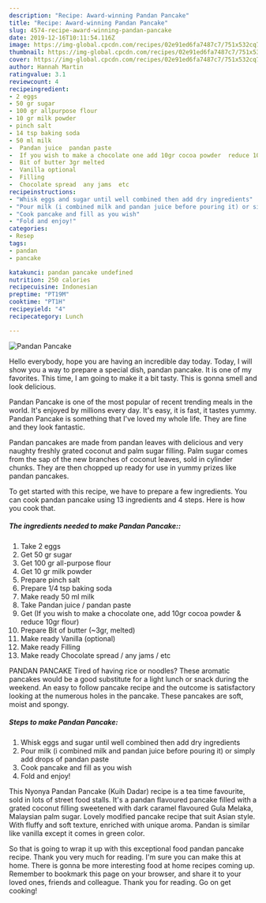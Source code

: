 ```yaml
---
description: "Recipe: Award-winning Pandan Pancake"
title: "Recipe: Award-winning Pandan Pancake"
slug: 4574-recipe-award-winning-pandan-pancake
date: 2019-12-16T10:11:54.116Z
image: https://img-global.cpcdn.com/recipes/02e91ed6fa7487c7/751x532cq70/pandan-pancake-recipe-main-photo.jpg
thumbnail: https://img-global.cpcdn.com/recipes/02e91ed6fa7487c7/751x532cq70/pandan-pancake-recipe-main-photo.jpg
cover: https://img-global.cpcdn.com/recipes/02e91ed6fa7487c7/751x532cq70/pandan-pancake-recipe-main-photo.jpg
author: Hannah Martin
ratingvalue: 3.1
reviewcount: 4
recipeingredient:
- 2 eggs
- 50 gr sugar
- 100 gr allpurpose flour
- 10 gr milk powder
- pinch salt
- 14 tsp baking soda
- 50 ml milk
-  Pandan juice  pandan paste
-  If you wish to make a chocolate one add 10gr cocoa powder  reduce 10gr flour
-  Bit of butter 3gr melted
-  Vanilla optional
-  Filling
-  Chocolate spread  any jams  etc
recipeinstructions:
- "Whisk eggs and sugar until well combined then add dry ingredients"
- "Pour milk (i combined milk and pandan juice before pouring it) or simply add drops of pandan paste"
- "Cook pancake and fill as you wish"
- "Fold and enjoy!"
categories:
- Resep
tags:
- pandan
- pancake

katakunci: pandan pancake undefined
nutrition: 250 calories
recipecuisine: Indonesian
preptime: "PT19M"
cooktime: "PT1H"
recipeyield: "4"
recipecategory: Lunch

---
```



![Pandan Pancake](https://img-global.cpcdn.com/recipes/02e91ed6fa7487c7/751x532cq70/pandan-pancake-recipe-main-photo.jpg)

Hello everybody, hope you are having an incredible day today. Today, I will show you a way to prepare a special dish, pandan pancake. It is one of my favorites. This time, I am going to make it a bit tasty. This is gonna smell and look delicious.

Pandan Pancake is one of the most popular of recent trending meals in the world. It's enjoyed by millions every day. It's easy, it is fast, it tastes yummy. Pandan Pancake is something that I've loved my whole life. They are fine and they look fantastic.

Pandan pancakes are made from pandan leaves with delicious and very naughty freshly grated coconut and palm sugar filling. Palm sugar comes from the sap of the new branches of coconut leaves, sold in cylinder chunks. They are then chopped up ready for use in yummy prizes like pandan pancakes.


To get started with this recipe, we have to prepare a few ingredients. You can cook pandan pancake using 13 ingredients and 4 steps. Here is how you cook that.

##### The ingredients needed to make Pandan Pancake::

1. Take 2 eggs
1. Get 50 gr sugar
1. Get 100 gr all-purpose flour
1. Get 10 gr milk powder
1. Prepare pinch salt
1. Prepare 1/4 tsp baking soda
1. Make ready 50 ml milk
1. Take  Pandan juice / pandan paste
1. Get  (If you wish to make a chocolate one, add 10gr cocoa powder &amp; reduce 10gr flour)
1. Prepare  Bit of butter (~3gr, melted)
1. Make ready  Vanilla (optional)
1. Make ready  Filling
1. Make ready  Chocolate spread / any jams / etc


PANDAN PANCAKE Tired of having rice or noodles? These aromatic pancakes would be a good substitute for a light lunch or snack during the weekend. An easy to follow pancake recipe and the outcome is satisfactory looking at the numerous holes in the pancake. These pancakes are soft, moist and spongy. 

##### Steps to make Pandan Pancake:

1. Whisk eggs and sugar until well combined then add dry ingredients
1. Pour milk (i combined milk and pandan juice before pouring it) or simply add drops of pandan paste
1. Cook pancake and fill as you wish
1. Fold and enjoy!


This Nyonya Pandan Pancake (Kuih Dadar) recipe is a tea time favourite, sold in lots of street food stalls. It&#39;s a pandan flavoured pancake filled with a grated coconut filling sweetened with dark caramel flavoured Gula Melaka, Malaysian palm sugar. Lovely modified pancake recipe that suit Asian style. With fluffy and soft texture, enriched with unique aroma. Pandan is similar like vanilla except it comes in green color. 

So that is going to wrap it up with this exceptional food pandan pancake recipe. Thank you very much for reading. I'm sure you can make this at home. There is gonna be more interesting food at home recipes coming up. Remember to bookmark this page on your browser, and share it to your loved ones, friends and colleague. Thank you for reading. Go on get cooking!
